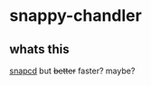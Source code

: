 # snappy-chandler
## whats this
[snapcd](https://github.com/5225225/snapcd) but ~~better~~ faster? maybe?
